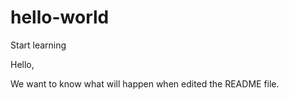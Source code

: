 # hello-world
Start learning

Hello,

We want to know what will happen when edited the README file.

